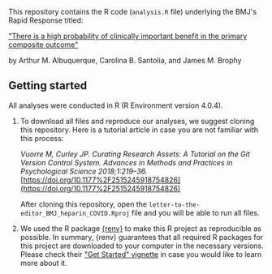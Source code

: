 This repository contains the R code (`analysis.R` file) underlying the BMJ's Rapid Response titled:

["There is a high probability of clinically important benefit in the primary composite outcome"](https://www.bmj.com/content/375/bmj.n2400/rr)

by Arthur M. Albuquerque, Carolina B. Santolia, and James M. Brophy

## Getting started

All analyses were conducted in R (R Environment version 4.0.4). 

1.  To download all files and reproduce our analyses, we suggest cloning this repository. Here is a tutorial article in case you are not familiar with this process:

    *Vuorre M, Curley JP. Curating Research Assets: A Tutorial on the Git Version Control System. Advances in Methods and Practices in Psychological Science 2018;1:219–36.* [https://doi.org/10.1177%2F2515245918754826](https://doi.org/10.1177%2F2515245918754826)

       After cloning this repository, open the `letter-to-the-editor_BMJ_heparin_COVID.Rproj` file and you will be able to run all files.
2. We used the R package [{renv}](https://rstudio.github.io/renv/) to make this R project as reproducible as possible. In summary, {renv} guarantees that all required R packages for this project are downloaded to your computer in the necessary versions. Please check their ["Get Started" vignette](https://rstudio.github.io/renv/articles/renv.html) in case you would like to learn more about it.
